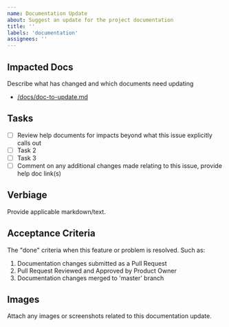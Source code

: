 ```yaml
---
name: Documentation Update
about: Suggest an update for the project documentation
title: ''
labels: 'documentation'
assignees: ''
---
```


## Impacted Docs

Describe what has changed and which documents need updating

* [/docs/doc-to-update.md](https://github.com/communitybridge/easycla/blob/master/docs/)

## Tasks

* [ ] Review help documents for impacts beyond what this issue explicitly calls out
* [ ] Task 2
* [ ] Task 3
* [ ] Comment on any additional changes made relating to this issue, provide help doc link\(s\)

## Verbiage

Provide applicable markdown/text.

## Acceptance Criteria

The "done" criteria when this feature or problem is resolved. Such as:

1. Documentation changes submitted as a Pull Request
1. Pull Request Reviewed and Approved by Product Owner
1. Documentation changes merged to 'master' branch

## Images

Attach any images or screenshots related to this documentation update.

